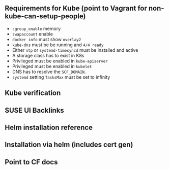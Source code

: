 ## Requirements for Kube (point to Vagrant for non-kube-can-setup-people)

* `cgroup_enable` memory
* `swapaccount` enable
* `docker info` must show `overlay2`
* `kube-dns` must be be running and `4/4 ready`
* Either `ntp` or `systemd-timesyncd` must be installed and active
* A storage class has to exist in K8s
* Privileged must be enabled in `kube-apiserver`
* Privileged must be enabled in `kubelet`
* DNS has to resolve the `SCF_DOMAIN`.
* `systemd` setting `TasksMax` must be set to infinity

## Kube verification
## SUSE UI Backlinks
## Helm installation reference
## Installation via helm (includes cert gen)
## Point to CF docs
